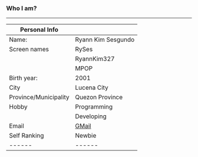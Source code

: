 ### Who I am?
---
| Personal Info | |
|---------|--------|
| Name: | Ryann Kim Sesgundo |
| Screen names | RySes |
| | RyannKim327 |
| | MPOP |
| Birth year: | 2001 |
| City | Lucena City |
| Province/Municipality | Quezon Province |
| Hobby | Programming |
| | Developing |
| Email | [GMail](mailto:weryses19@gmail.com) |
| Self Ranking | Newbie |
|------|------|
